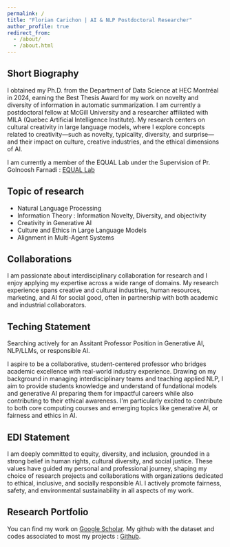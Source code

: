 ```yaml
---
permalink: /
title: "Florian Carichon | AI & NLP Postdoctoral Researcher"
author_profile: true
redirect_from: 
  - /about/
  - /about.html
---
```



Short Biography
------
I obtained my Ph.D. from the Department of Data Science at HEC Montréal in 2024, earning the Best Thesis Award for my work on novelty and diversity of information in automatic summarization. I am currently a postdoctoral fellow at McGill University and a researcher affiliated with MILA (Quebec Artificial Intelligence Institute). My research centers on cultural creativity in large language models, where I explore concepts related to creativity—such as novelty, typicality, diversity, and surprise—and their impact on culture, creative industries, and the ethical dimensions of AI.

I am currently a member of the EQUAL Lab under the Supervision of Pr. Golnoosh Farnadi : [EQUAL Lab](https://gfarnadi.github.io/student.html)

Topic of research
------
- Natural Language Processing
- Information Theory : Information Novelty, Diversity, and objectivity
- Creativity in Generative AI
- Culture and Ethics in Large Language Models
- Alignment in Multi-Agent Systems

Collaborations
------
I am passionate about interdisciplinary collaboration for research and I enjoy applying my expertise across a wide range of domains. 
My research experience spans creative and cultural industries, human resources, marketing, and AI for social good, often in partnership with both academic and industrial collaborators. 

Teching Statement
------
Searching actively for an Assitant Professor Position in Generative AI, NLP/LLMs, or responsible AI.

I aspire to be a collaborative, student-centered professor who bridges academic excellence with real-world industry experience. Drawing on my background in managing interdisciplinary teams and teaching applied NLP, I aim to provide students knowledge and understand of fundational models and generative AI preparing them for impactful careers while also contributing to their ethical awareness. I'm particularly excited to contribute to both core computing courses and emerging topics like generative AI, or fairness and ethics in AI.

EDI Statement
------
I am deeply committed to equity, diversity, and inclusion, grounded in a strong belief in human rights, cultural diversity, and social justice. These values have guided my personal and professional journey, shaping my choice of research projects and collaborations with organizations dedicated to ethical, inclusive, and socially responsible AI. I actively promote fairness, safety, and environmental sustainability in all aspects of my work.

Research Portfolio
------
You can find my work on [Google Scholar](https://scholar.google.com/citations?user=i8GPsd4AAAAJ&hl).
My github with the dataset and codes associated to most my projects : [Github](https://github.com/fcarichon/).
